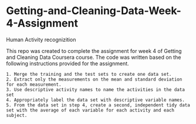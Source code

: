 # Getting-and-Cleaning-Data-Week-4-Assignment
Human Activity recognizition


This repo was created to complete the assignment for week 4 of Getting and Cleaning Data Coursera course. The code was written based on the following instructions provided for the assignment.

    1. Merge the training and the test sets to create one data set.
    2. Extract only the measurements on the mean and standard deviation for each measurement.
    3. Use descriptive activity names to name the activities in the data set
    4. Appropriately label the data set with descriptive variable names.
    5. From the data set in step 4, create a second, independent tidy data set with the average of each variable for each activity and each subject.           
